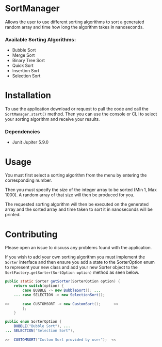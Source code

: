 # SortManager
Allows the user to use different sorting algorithms to sort a generated random array and time how long the algorithm takes in nanoseconds.
### Available Sorting Algorithms:
* Bubble Sort
* Merge Sort
* Binary Tree Sort
* Quick Sort
* Insertion Sort
* Selection Sort

# Installation
To use the application download or request to pull the code and call the `SortManager.start()` method. Then you can use the console or CLI to select your sorting algorithm and receive your results.
### Dependencies
* Junit Jupiter 5.9.0

# Usage
You must first select a sorting algorithm from the menu by entering the corresponding number.

Then you must specify the size of the integer array to be sorted (Min 1, Max 1000). A random array of that size will then be produced for you.

The requested sorting algorithm will then be executed on the generated array and the sorted array and time taken to sort it in nanoseconds will be printed.

# Contributing
Please open an issue to discuss any problems found with the application.

If you wish to add your own sorting algorithm you must implement the `Sorter` interface and then ensure you add a state to the SorterOption enum to represent your new class and add your new Sorter object to the `SortFactory.getSorter(SortOption option)` method as seen below.

```java
public static Sorter getSorter(SorterOption option) {
    return switch(option) {
        case BUBBLE -> new BubbleSort(); ...
    ... case SELECTION -> new SelectionSort();
            
>>      case CUSTOMSORT -> new CustomSort();      <<
        };
    }
```

```java
public enum SorterOption {
    BUBBLE("Bubble Sort"), ...
... SELECTION("Selection Sort"),
    
>>  CUSTOMSORT("Custom Sort provided by user");  <<
```

